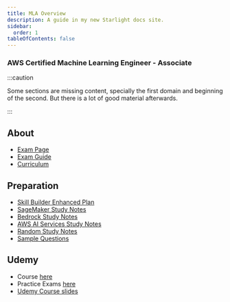 ```yaml
---
title: MLA Overview
description: A guide in my new Starlight docs site.
sidebar:
  order: 1
tableOfContents: false
---
```


### AWS Certified Machine Learning Engineer - Associate

:::caution

Some sections are missing content, specially the first domain and beginning of the second. But there is a lot of good material afterwards.

:::

## About

- <a href="https://aws.amazon.com/certification/certified-machine-learning-engineer-associate/" target="_blank">Exam Page</a>  
- <a href="/resources/AWS-Certified-Machine-Learning-Engineer-Associate_Exam-Guide.pdf" target="_blank">Exam Guide</a>  
- <a href="/resources/CurriculumResourceGuideV2.pdf" target="_blank">Curriculum</a>  

## Preparation

- [Skill Builder Enhanced Plan](/aws/mla/resources/enhanced-plan/)
- [SageMaker Study Notes](/aws/mla/services/sagemaker/)
- [Bedrock Study Notes](/aws/mla/services/bedrock/)
- [AWS AI Services Study Notes](/aws/mla/services/ai-services/)
- [Random Study Notes](/aws/mla/resources/notes/)
- [Sample Questions](/aws/mla/resources/questions/)

## Udemy

- Course [here](https://www.udemy.com/course/aws-certified-machine-learning-engineer-associate-mla-c01/)
- Practice Exams [here](https://www.udemy.com/course/practice-exams-aws-certified-machine-learning-engineer-associate/)
- <a href="/resources/AWS-Certified-ML-Engineer-Associate-Slides.pdf" target="_blank">Udemy Course slides</a>

